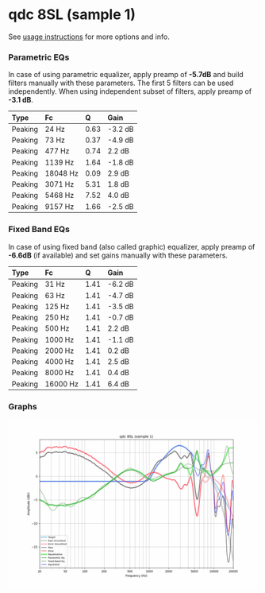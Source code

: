# qdc 8SL (sample 1)
See [usage instructions](https://github.com/jaakkopasanen/AutoEq#usage) for more options and info.

### Parametric EQs
In case of using parametric equalizer, apply preamp of **-5.7dB** and build filters manually
with these parameters. The first 5 filters can be used independently.
When using independent subset of filters, apply preamp of **-3.1 dB**.

| Type    | Fc       |    Q | Gain    |
|:--------|:---------|:-----|:--------|
| Peaking | 24 Hz    | 0.63 | -3.2 dB |
| Peaking | 73 Hz    | 0.37 | -4.9 dB |
| Peaking | 477 Hz   | 0.74 | 2.2 dB  |
| Peaking | 1139 Hz  | 1.64 | -1.8 dB |
| Peaking | 18048 Hz | 0.09 | 2.9 dB  |
| Peaking | 3071 Hz  | 5.31 | 1.8 dB  |
| Peaking | 5468 Hz  | 7.52 | 4.0 dB  |
| Peaking | 9157 Hz  | 1.66 | -2.5 dB |

### Fixed Band EQs
In case of using fixed band (also called graphic) equalizer, apply preamp of **-6.6dB**
(if available) and set gains manually with these parameters.

| Type    | Fc       |    Q | Gain    |
|:--------|:---------|:-----|:--------|
| Peaking | 31 Hz    | 1.41 | -6.2 dB |
| Peaking | 63 Hz    | 1.41 | -4.7 dB |
| Peaking | 125 Hz   | 1.41 | -3.5 dB |
| Peaking | 250 Hz   | 1.41 | -0.7 dB |
| Peaking | 500 Hz   | 1.41 | 2.2 dB  |
| Peaking | 1000 Hz  | 1.41 | -1.1 dB |
| Peaking | 2000 Hz  | 1.41 | 0.2 dB  |
| Peaking | 4000 Hz  | 1.41 | 2.5 dB  |
| Peaking | 8000 Hz  | 1.41 | 0.4 dB  |
| Peaking | 16000 Hz | 1.41 | 6.4 dB  |

### Graphs
![](./qdc%208SL%20(sample%201).png)